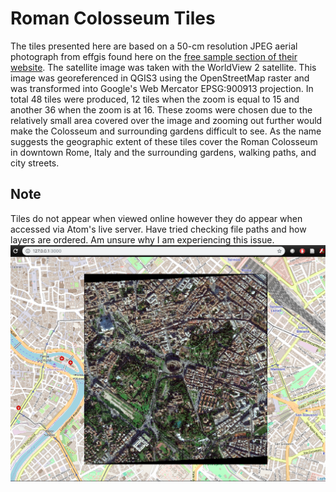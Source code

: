 # Roman Colosseum Tiles
The tiles presented here are based on a 50-cm resolution JPEG aerial photograph from effgis found here on the [free sample section of their website](https://www.effigis.com/en/solutions/satellite-images/satellite-image-samples/). The satellite image was taken with the WorldView 2 satellite. This image was georeferenced in QGIS3 using the OpenStreetMap raster and was transformed into Google's Web Mercator EPSG:900913 projection. In total 48 tiles were produced, 12 tiles when the zoom is equal to 15 and another 36 when the zoom is at 16. These zooms were chosen due to the relatively small area covered over the image and zooming out further would make the Colosseum and surrounding gardens difficult to see. As the name suggests the geographic extent of these tiles cover the Roman Colosseum in downtown Rome, Italy and the surrounding gardens, walking paths, and city streets.

## Note
Tiles do not appear when viewed online however they do appear when accessed via Atom's live server. Have tried checking file paths and how layers are ordered. Am unsure why I am experiencing this issue.
![Screenshot](/assets/ScreenShot.png)
